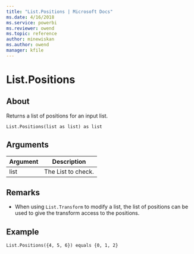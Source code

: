 ```yaml
---
title: "List.Positions | Microsoft Docs"
ms.date: 4/16/2018
ms.service: powerbi
ms.reviewer: owend
ms.topic: reference
author: minewiskan
ms.author: owend
manager: kfile
---
```

# List.Positions

  
## About  
Returns a list of positions for an input list.  
  
```  
List.Positions(list as list) as list  
```  
  
## Arguments  
  
|Argument|Description|  
|------------|---------------|  
|list|The List to check.|  
  
## <a name="__toc360789251"></a>Remarks  
  
-   When using `List.Transform` to modify a list, the list of positions can be used to give the transform access to the positions.  
  
## <a name="__goback"></a>Example  
  
```  
List.Positions({4, 5, 6}) equals {0, 1, 2}  
```  
